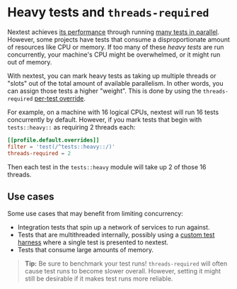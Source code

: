 # Heavy tests and `threads-required`

Nextest achieves [its performance](benchmarks.md) through running [many tests in parallel](how-it-works.md). However, some projects have tests that consume a disproportionate amount of resources like CPU or memory. If too many of these *heavy tests* are run concurrently, your machine's CPU might be overwhelmed, or it might run out of memory.

With nextest, you can mark heavy tests as taking up multiple threads or "slots" out of the total amount of available parallelism. In other words, you can assign those tests a higher "weight". This is done by using the `threads-required` [per-test override](per-test-overrides.md).

For example, on a machine with 16 logical CPUs, nextest will run 16 tests concurrently by default. However, if you mark tests that begin with `tests::heavy::` as requiring 2 threads each:

```toml
[[profile.default.overrides]]
filter = 'test(/^tests::heavy::/)'
threads-required = 2
```

Then each test in the `tests::heavy` module will take up 2 of those 16 threads.

## Use cases

Some use cases that may benefit from limiting concurrency:

- Integration tests that spin up a network of services to run against.
- Tests that are multithreaded internally, possibly using a [custom test harness](custom-test-harnesses.md) where a single test is presented to nextest.
- Tests that consume large amounts of memory.

> **Tip:** Be sure to benchmark your test runs! `threads-required` will often cause test runs to become slower overall. However, setting it might still be desirable if it makes test runs more reliable.
